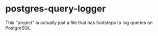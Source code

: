 # postgres-query-logger

This "project" is actually just a file that has footsteps to log queries on PostgreSQL.
